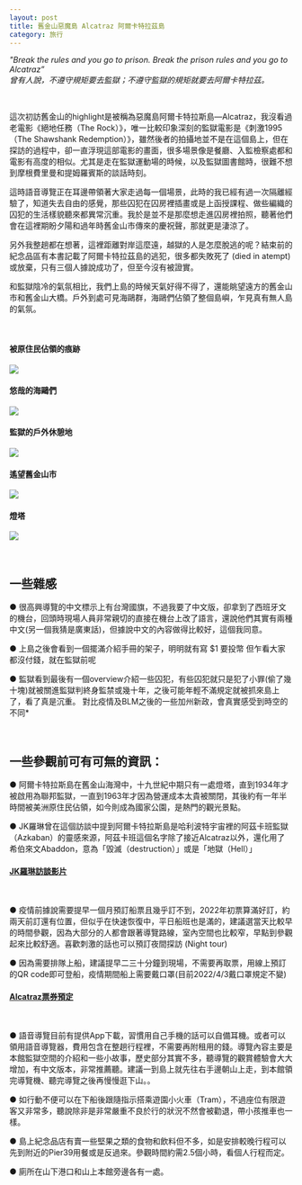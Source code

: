 ```yaml
---
layout: post
title: 舊金山惡魔島 Alcatraz 阿爾卡特拉茲島
category: 旅行
---
```

*"Break the rules and you go to prison. Break the prison rules and you go to Alcatraz” <br/> 曾有人說，不遵守規矩要去監獄；不遵守監獄的規矩就要去阿爾卡特拉茲。*  

<br/>

這次初訪舊金山的highlight是被稱為惡魔島阿爾卡特拉斯島—Alcatraz，我沒看過老電影《絕地任務（The Rock）》，唯一比較印象深刻的監獄電影是《刺激1995（The Shawshank Redemption）》，雖然後者的拍攝地並不是在這個島上，但在探訪的過程中，卻一直浮現這部電影的畫面，很多場景像是餐廳、入監檢察處都和電影有高度的相似。尤其是走在監獄運動場的時候，以及監獄圖書館時，很難不想到摩根費里曼和提姆羅賓斯的談話時刻。

這時語音導覽正在耳邊帶領著大家走過每一個場景，此時的我已經有過一次隔離經驗了，知道失去自由的感覺，那些囚犯在囚房裡插畫或是上函授課程、做些編織的囚犯的生活樣貌聽來都異常沉重。我於是並不是那麼想走進囚房裡拍照，聽著他們會在這裡期盼夕陽和過年時舊金山市傳來的慶祝聲，那就更是淒涼了。

另外我整趟都在想著，這裡距離對岸這麼遠，越獄的人是怎麼脫逃的呢？結束前的紀念品區有本書記載了阿爾卡特拉茲島的逃犯，很多都失敗死了 (died in atempt)或放棄，只有三個人據說成功了，但至今沒有被證實。

和監獄陰冷的氣氛相比，我們上島的時候天氣好得不得了，還能眺望遠方的舊金山市和舊金山大橋。戶外到處可見海鷗群，海鷗們佔領了整個島嶼，乍見真有無人島的氣氛。

<br/>

#### 被原住民佔領的痕跡

![](/assets/img/Alcatraz/IMG-0165.jpg) 

#### 悠哉的海鷗們 

![](/assets/img/Alcatraz/IMG-0169.jpg) 

#### 監獄的戶外休憩地

![](/assets/img/Alcatraz/IMG-0182.jpg)

#### 遙望舊金山市

![](/assets/img/Alcatraz/IMG-0201.jpg)

#### 燈塔

![](/assets/img/Alcatraz/IMG-0209.jpg)

<br/>


## 一些雜感

● 很高興導覽的中文標示上有台灣國旗，不過我要了中文版，卻拿到了西班牙文的機台，回頭時現場人員非常親切的直接在機台上改了語言，還說他們其實有兩種中文(另一個我猜是廣東話)，但據說中文的內容做得比較好，這個我同意。

● 上島之後會看到一個擺滿介紹手冊的架子，明明就有寫 $1 要投幣 <span class="light"> 但乍看大家都沒付錢，就在監獄前呢 <span/>

● 監獄看到最後有一個overview介紹一些囚犯，有些囚犯就只是犯了小罪(偷了幾十塊)就被關進監獄判終身監禁或幾十年，之後可能年輕不滿規定就被抓來島上了，看了真是沉重。 
<span class="light"> 對比疫情及BLM之後的一些加州新政，會真實感受到時空的不同* <span/>

<br/>

## 一些參觀前可有可無的資訊：

● 阿爾卡特拉斯島在舊金山海灣中，十九世紀中期只有一處燈塔，直到1934年才被啟用為聯邦監獄，一直到1963年才因為營運成本太貴被關閉，其後約有一年半時間被美洲原住民佔領，如今則成為國家公園，是熱門的觀光景點。

● JK羅琳曾在這個訪談中提到阿爾卡特拉斯島是哈利波特宇宙裡的阿茲卡班監獄（Azkaban）的靈感來源，阿茲卡班這個名字除了接近Alcatraz以外，還化用了希伯來文Abaddon，意為「毀滅（destruction）」或是「地獄（Hell）」

#### [JK羅琳訪談影片](https://www.youtube.com/watch?v=ONps0oanJ1A )

<br/>


● 疫情前據說需要提早一個月預訂船票且幾乎訂不到，2022年初票算滿好訂，約兩天前訂還有位置，但似乎在快速恢復中，平日船班也是滿的，建議選當天比較早的時間參觀，因為大部分的人都會跟著導覽路線，室內空間也比較窄，早點到參觀起來比較舒適。喜歡刺激的話也可以預訂夜間探訪 (Night tour)

● 因為需要排隊上船，建議提早二三十分鐘到現場，不需要再取票，用線上預訂的QR code即可登船，疫情期間船上需要戴口罩(目前2022/4/3戴口罩規定不變)

#### [Alcatraz票券預定](https://www.cityexperiences.com/san-francisco/city-cruises/alcatraz/tour-options/)

<br/>

● 語音導覽目前有提供App下載，習慣用自己手機的話可以自備耳機。或者可以領用語音導覽器，費用包含在整趟行程裡，不需要再附租用的錢。導覽內容主要是本館監獄空間的介紹和一些小故事，歷史部分其實不多，聽導覽的觀賞體驗會大大增加，有中文版本，非常推薦聽。建議一到島上就先往右手邊朝山上走，到本館領完導覽機、聽完導覽之後再慢慢逛下山。。

● 如行動不便可以在下船後跟隨指示搭乘遊園小火車（Tram），不過座位有限遊客又非常多，聽說除非是非常嚴重不良於行的狀況不然會被勸退，帶小孩推車也一樣。

● 島上紀念品店有賣一些堅果之類的食物和飲料但不多，如是安排較晚行程可以先到附近的Pier39用餐或是反過來。參觀時間約需2.5個小時，看個人行程而定。

● 廁所在山下港口和山上本館旁邊各有一處。
